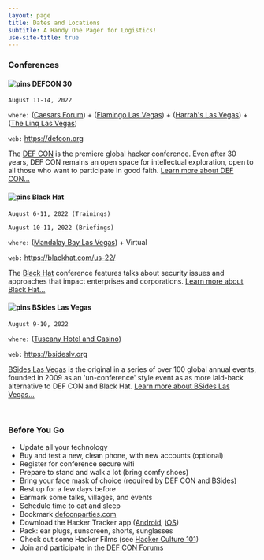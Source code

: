 ```yaml
---
layout: page
title: Dates and Locations
subtitle: A Handy One Pager for Logistics!
use-site-title: true
---
```


### Conferences

#### ![pins](/img/mapicons/defconpin.png) DEFCON 30
`August 11-14, 2022`

`where:` ([Caesars Forum](https://goo.gl/maps/VddzBzUzmNHp9UhUA)) 
       + ([Flamingo Las Vegas](https://g.page/flamingovegas?share))
       + ([Harrah's Las Vegas](https://g.page/harrahsvegas?share))
       + ([The Linq Las Vegas](https://goo.gl/maps/sVMeGn5sTKaDiJnz7))

`web:` https://defcon.org

The [DEF CON](https://defcon.org) is the premiere global hacker conference. Even after 30 years, DEF CON remains an open space for intellectual exploration, open to all those who want to participate in good faith. [Learn more about DEF CON...](https://lostpolicymaker.org/defcon/)

#### ![pins](/img/mapicons/blackhatpin.png) Black Hat
`August 6-11, 2022 (Trainings)`

`August 10-11, 2022 (Briefings)`

`where:` ([Mandalay Bay Las Vegas](https://g.page/mandalaybayresort?share)) + Virtual

`web:` https://blackhat.com/us-22/

The [Black Hat](https://blackhat.com) conference features talks about security issues and approaches that impact enterprises and corporations. [Learn more about Black Hat...](https://lostpolicymaker.org/blackhat/)

#### ![pins](/img/mapicons/bsidespin.png) BSides Las Vegas
`August 9-10, 2022`

`where:`  ([Tuscany Hotel and Casino](https://g.page/tuscanylv?share))

`web:` https://bsideslv.org

[BSides Las Vegas](https://bsideslv.org) is the original in a series of over 100 global annual events, founded in 2009 as an 'un-conference' style event as as more laid-back alternative to DEF CON and Black Hat. [Learn more about BSides Las Vegas...](https://lostpolicymaker.org/bsideslv/)

<br>

### Before You Go
* Update all your technology
* Buy and test a new, clean phone, with new accounts (optional)
* Register for conference secure wifi
* Prepare to stand and walk a lot (bring comfy shoes)
* Bring your face mask of choice (required by DEF CON and BSides)
* Rest up for a few days before
* Earmark some talks, villages, and events
* Schedule time to eat and sleep
* Bookmark [defconparties.com](https://www.defconparties.com)
* Download the Hacker Tracker app ([Android](https://play.google.com/store/apps/details?id=com.shortstack.hackertracker&hl=en_US), [iOS](https://apps.apple.com/us/app/hackertracker/id1021141595))
* Pack: ear plugs, sunscreen, shorts, sunglasses
* Check out some Hacker Films (see [Hacker Culture 101](hackerculture101))
* Join and participate in the [DEF CON Forums](https://forums.defcon.org)
